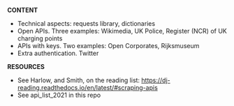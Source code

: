 **CONTENT**

- Technical aspects: requests library, dictionaries
- Open APIs. Three examples: Wikimedia, UK Police, Register (NCR) of UK charging points
- APIs with keys. Two examples: Open Corporates, Rijksmuseum
- Extra authentication. Twitter

**RESOURCES**
- See Harlow, and Smith, on the reading list: https://dj-reading.readthedocs.io/en/latest/#scraping-apis
- See api_list_2021 in this repo
